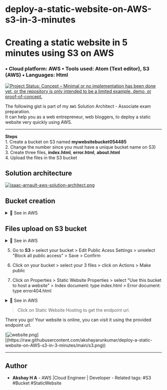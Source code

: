 # deploy-a-static-website-on-AWS-s3-in-3-minutes

# Creating a static website in 5 minutes using S3 on AWS
### • Cloud platform: AWS • Tools used: Atom (Text editor), S3 (AWS) • Languages: Html

[![Project Status: Concept – Minimal or no implementation has been done yet, or the repository is only intended to be a limited example, demo, or proof-of-concept.](https://www.repostatus.org/badges/latest/concept.svg)](https://www.repostatus.org/#concept)

The following gist is part of my `AWS` Solution Architect - Associate exam preparation.<br>
It can help you as a web entrepreneur, web bloggers, to deploy a static website very quickly using AWS.
<hr>
<b>Steps</b><br>
1. Create a bucket on S3 named <b>mywebsitebucket054485</b><br>
2. Change the number since you must have a unique bucket name on S3)<br>
3. Create three files, <b>index.html</b>, <b>error.html</b>, <b>about.html</b><br>
4. Upload the files in the S3 bucket<br>

<h2>Solution architecture</h2>

[![isaac-arnault-aws-solution-architect.png](https://i.postimg.cc/15KgSrtx/isaac-arnault-aws-solution-architect.png)](https://postimg.cc/Yhh2fgY8)

<h2>Bucket creation</h2>

<details>
<summary>🔵 See in AWS</summary>
<p> 


</p>
</details>

<h2>Files upload on S3 bucket</h2>

<details>
<summary>🔵 See in AWS</summary>
<p> 


</p>
</details>

5. Go to <b>S3 </b> > select your bucket > Edit Public Acess Settings > unselect "Block all public access" > Save > Confirm<br>

6. Click on your bucket > select your 3 files > click on Actions > Make public<br>

7. Click on Properties > Static Website Properties > select "Use this bucket to host a website" > Index document: type index.html > Error document: type error404.html

<details>
<summary>🔵 See in AWS</summary>
<p> 

[![isaac-arnault-aws-5.png](https://i.postimg.cc/k5CscqHK/isaac-arnault-aws-5.png)](https://postimg.cc/pm0KVbRL)

</p>
</details>

  > Click on Static Website Hosting to get the endpoint url.
  
There you go! Your website is online, you can visit it using the provided endpoint url.
  
[![website.png]([[https://i.postimg.cc/VkVtPhb5/website.png](https://raw.githubusercontent.com/akshayarunkumar/deploy-a-static-website-on-AWS-s3-in-3-minutes/main/s3.png)](https://raw.githubusercontent.com/akshayarunkumar/deploy-a-static-website-on-AWS-s3-in-3-minutes/main/s3.png))][(https://raw.githubusercontent.com/akshayarunkumar/deploy-a-static-website-on-AWS-s3-in-3-minutes/main/s3.png))

<hr>
 
  </div>

## Author

* **Akshay H A** - AWS |Cloud Engineer | Developer - Related tags: #S3 #Bucket #StaticWebsite
